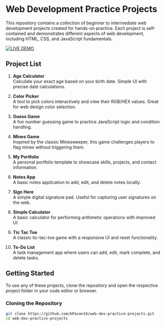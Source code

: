 # Web Development Practice Projects

This repository contains a collection of beginner to intermediate web development projects created for hands-on practice. Each project is self-contained and demonstrates different aspects of web development, including HTML, CSS, and JavaScript fundamentals.


[![LIVE DEMO](https://img.shields.io/badge/LIVE%20DEMO-blue?style=for-the-badge&logo=github)](https://bpavan16.github.io/WEB-DEV-FILES/)

## Project List

1. **Age Calculator**  
   Calculate your exact age based on your birth date. Simple UI with precise date calculations.

2. **Color Picker**  
   A tool to pick colors interactively and view their RGB/HEX values. Great for web design color selection.

3. **Guess Game**  
   A fun number guessing game to practice JavaScript logic and condition handling.

4. **Mines Game**  
   Inspired by the classic Minesweeper, this game challenges players to flag mines without triggering them.

5. **My Portfolio**  
   A personal portfolio template to showcase skills, projects, and contact information.

6. **Notes App**  
   A basic notes application to add, edit, and delete notes locally.

7. **Sign Here**  
   A simple digital signature pad. Useful for capturing user signatures on the web.

8. **Simple Calculator**  
   A basic calculator for performing arithmetic operations with improved UI.

9. **Tic Tac Toe**  
   A classic tic-tac-toe game with a responsive UI and reset functionality.

10. **To-Do List**  
    A task management app where users can add, edit, mark complete, and delete tasks.

## Getting Started

To use any of these projects, clone the repository and open the respective project folder in your code editor or browser.

### Cloning the Repository

```bash
git clone https://github.com/bPavan16/web-dev-practice-projects.git
cd web-dev-practice-projects
```


